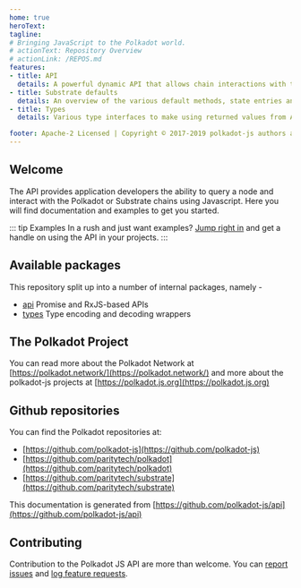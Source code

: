 ```yaml
---
home: true
heroText:
tagline:
# Bringing JavaScript to the Polkadot world.
# actionText: Repository Overview
# actionLink: /REPOS.md
features:
- title: API
  details: A powerful dynamic API that allows chain interactions with transparent encoding and decoding.
- title: Substrate defaults
  details: An overview of the various default methods, state entries and RPCs for Substrate-based chains.
- title: Types
  details: Various type interfaces to make using returned values from API calls transparent in your code.

footer: Apache-2 Licensed | Copyright © 2017-2019 polkadot-js authors and contributors
---
```


## Welcome

The API provides application developers the ability to query a node and interact with the Polkadot or Substrate chains using Javascript. Here you will find documentation and examples to get you started.

::: tip Examples
In a rush and just want examples? [Jump right in](/examples/promise/) and get a handle on using the API in your projects.
:::

## Available packages

This repository split up into a number of internal packages, namely -

- [api](api/README.md) Promise and RxJS-based APIs
- [types](types/README.md) Type encoding and decoding wrappers

## The Polkadot Project

You can read more about the Polkadot Network at [https://polkadot.network/](https://polkadot.network/) and more about the polkadot-js projects at [https://polkadot.js.org](https://polkadot.js.org)

## Github repositories

You can find the Polkadot repositories at:

- [https://github.com/polkadot-js](https://github.com/polkadot-js)
- [https://github.com/paritytech/polkadot](https://github.com/paritytech/polkadot)
- [https://github.com/paritytech/substrate](https://github.com/paritytech/substrate)

This documentation is generated from [https://github.com/polkadot-js/api](https://github.com/polkadot-js/api)

## Contributing

Contribution to the Polkadot JS API are more than welcome. You can [report issues](https://github.com/polkadot-js/api/issues/new) and [log feature requests](https://github.com/polkadot-js/api/issues/new).
